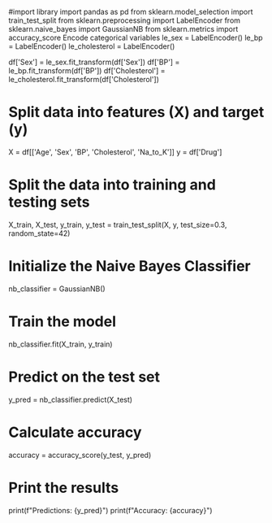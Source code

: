 #import library
import pandas as pd
from sklearn.model_selection import train_test_split
from sklearn.preprocessing import LabelEncoder
from sklearn.naive_bayes import GaussianNB
from sklearn.metrics import accuracy_score
Encode categorical variables
le_sex = LabelEncoder()
le_bp = LabelEncoder()
le_cholesterol = LabelEncoder()

df['Sex'] = le_sex.fit_transform(df['Sex'])
df['BP'] = le_bp.fit_transform(df['BP'])
df['Cholesterol'] = le_cholesterol.fit_transform(df['Cholesterol'])

# Split data into features (X) and target (y)
X = df[['Age', 'Sex', 'BP', 'Cholesterol', 'Na_to_K']]
y = df['Drug']

# Split the data into training and testing sets
X_train, X_test, y_train, y_test = train_test_split(X, y, test_size=0.3, random_state=42)

# Initialize the Naive Bayes Classifier
nb_classifier = GaussianNB()

# Train the model
nb_classifier.fit(X_train, y_train)

# Predict on the test set
y_pred = nb_classifier.predict(X_test)

# Calculate accuracy
accuracy = accuracy_score(y_test, y_pred)

# Print the results
print(f"Predictions: {y_pred}")
print(f"Accuracy: {accuracy}")
